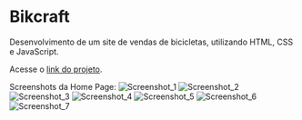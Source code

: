 # Bikcraft
 Desenvolvimento de um site de vendas de bicicletas, utilizando HTML, CSS e JavaScript.
 
Acesse o [link do projeto](https://bikcraft-1.vercel.app/).
 
Screenshots da Home Page:
![Screenshot_1](https://github.com/guilhermedospassos/projeto-html-css/assets/129219826/39803b11-cfb0-44a9-b87b-c7244d20ef36)
![Screenshot_2](https://github.com/guilhermedospassos/projeto-html-css/assets/129219826/e02d57ae-bec3-4d71-86b6-c4946852fcf1)
![Screenshot_3](https://github.com/guilhermedospassos/projeto-html-css/assets/129219826/3d40da35-e2ea-40c1-b0f6-77af4065e23b)
![Screenshot_4](https://github.com/guilhermedospassos/projeto-html-css/assets/129219826/2d697e65-15e9-4b97-a6b0-bbc35155e68d)
![Screenshot_5](https://github.com/guilhermedospassos/projeto-html-css/assets/129219826/d3b13b26-6674-40f6-b492-d1cf6d2f89ac)
![Screenshot_6](https://github.com/guilhermedospassos/projeto-html-css/assets/129219826/69cfebd5-569e-4ba9-8551-689c1750a727)
![Screenshot_7](https://github.com/guilhermedospassos/projeto-html-css/assets/129219826/680f4bac-6776-4516-a766-992506a8dda4)
